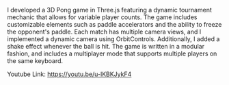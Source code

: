 I developed a 3D Pong game in Three.js featuring a dynamic tournament mechanic that allows for variable player counts. The game includes customizable elements such as paddle accelerators and the ability to freeze the opponent's paddle. Each match has multiple camera views, and I implemented a dynamic camera using OrbitControls. Additionally, I added a shake effect whenever the ball is hit. The game is written in a modular fashion, and includes a multiplayer mode that supports multiple players on the same keyboard.


Youtube Link: https://youtu.be/u-lKBKJykF4

